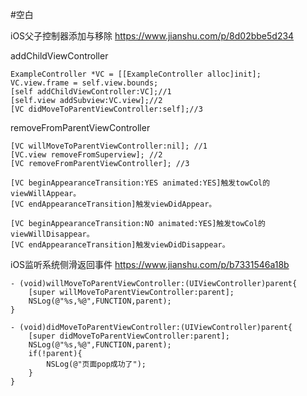 #空白

iOS父子控制器添加与移除
https://www.jianshu.com/p/8d02bbe5d234


addChildViewController
```
ExampleController *VC = [[ExampleController alloc]init];
VC.view.frame = self.view.bounds;
[self addChildViewController:VC];//1
[self.view addSubview:VC.view];//2
[VC didMoveToParentViewController:self];//3
```

removeFromParentViewController
```
[VC willMoveToParentViewController:nil]; //1
[VC.view removeFromSuperview]; //2
[VC removeFromParentViewController]; //3
```

```
[VC beginAppearanceTransition:YES animated:YES]触发towCol的viewWillAppear。
[VC endAppearanceTransition]触发viewDidAppear。

[VC beginAppearanceTransition:NO animated:YES]触发towCol的viewWillDisappear。
[VC endAppearanceTransition]触发viewDidDisappear。
```



iOS监听系统侧滑返回事件
https://www.jianshu.com/p/b7331546a18b

```
- (void)willMoveToParentViewController:(UIViewController)parent{
    [super willMoveToParentViewController:parent];
    NSLog(@"%s,%@",FUNCTION,parent);
}

- (void)didMoveToParentViewController:(UIViewController)parent{
    [super didMoveToParentViewController:parent];
    NSLog(@"%s,%@",FUNCTION,parent);
    if(!parent){
        NSLog(@"页面pop成功了");
    }
}
```
